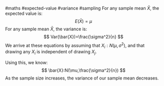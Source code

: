 #maths #expected-value #variance #sampling
For any sample mean $\bar{X}$, the expected value is:
$$
E(\bar{X})=\mu
$$
For any sample mean $\bar{X}$, the variance is:
$$
Var(\bar{X})=\frac{\sigma^2}{n}
$$
We arrive at these equations by assuming that $X_i:N(\mu,\sigma^2)$, and that drawing any $X_i$ is independent of drawing $X_j$.

Using this, we know:
$$
\bar{X}:N(\mu,\frac{\sigma^2}{n})
$$
As the sample size increases, the variance of our sample mean decreases.